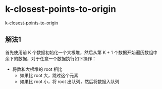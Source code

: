 # k-closest-points-to-origin
[k-closest-points-to-origin](https://leetcode.com/problems/k-closest-points-to-origin/)

## 解法1
首先使用前 K 个数据初始化一个大根堆，然后从第 K + 1 个数据开始遍历数组中余下的数据，对于任意一个数据执行如下操作：
- 将数和大根堆的 root 相比
  - 如果比 root 大，跳过这个元素
  - 如果比 root 小，将 root 出队列，然后将数据入队列
